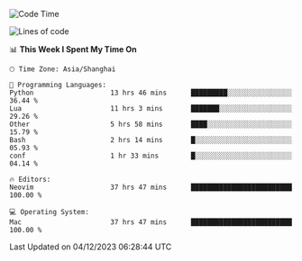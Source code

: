 <!--START_SECTION:waka-->
![Code Time](http://img.shields.io/badge/Code%20Time-1%2C758%20hrs%2047%20mins-blue)

![Lines of code](https://img.shields.io/badge/From%20Hello%20World%20I%27ve%20Written-294.9%20thousand%20lines%20of%20code-blue)

📊 **This Week I Spent My Time On** 

```text
🕑︎ Time Zone: Asia/Shanghai

💬 Programming Languages: 
Python                   13 hrs 46 mins      █████████░░░░░░░░░░░░░░░░   36.44 % 
Lua                      11 hrs 3 mins       ███████░░░░░░░░░░░░░░░░░░   29.26 % 
Other                    5 hrs 58 mins       ████░░░░░░░░░░░░░░░░░░░░░   15.79 % 
Bash                     2 hrs 14 mins       █░░░░░░░░░░░░░░░░░░░░░░░░   05.93 % 
conf                     1 hr 33 mins        █░░░░░░░░░░░░░░░░░░░░░░░░   04.14 % 

🔥 Editors: 
Neovim                   37 hrs 47 mins      █████████████████████████   100.00 % 

💻 Operating System: 
Mac                      37 hrs 47 mins      █████████████████████████   100.00 % 
```


 Last Updated on 04/12/2023 06:28:44 UTC
<!--END_SECTION:waka-->
